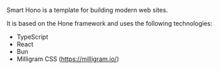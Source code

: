 
Smart Hono is a template for building modern web sites.

It is based on the Hone framework and uses the following technologies:

* TypeScript
* React
* Bun
* Milligram CSS (https://milligram.io/)
